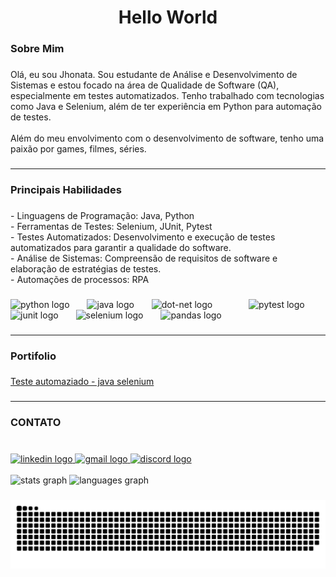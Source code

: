 <h1 align="center">Hello World</h1>

###

<h3 align="left">Sobre Mim</h3>

###

<p align="left">Olá, eu sou Jhonata. Sou estudante de Análise e Desenvolvimento de Sistemas e estou focado na área de Qualidade de Software (QA), especialmente em testes automatizados. Tenho trabalhado com tecnologias como Java e Selenium, além de ter experiência em Python para automação de testes.<br><br>Além do meu envolvimento com o desenvolvimento de software, tenho uma paixão por games, filmes, séries.</p>

###
---
<h3 align="left">Principais Habilidades</h3>

###

<p align="left"> - Linguagens de Programação: Java, Python<br> - Ferramentas de Testes: Selenium, JUnit, Pytest<br> - Testes Automatizados: Desenvolvimento e execução de testes automatizados para garantir a qualidade do software.<br> - Análise de Sistemas: Compreensão de requisitos de software e elaboração de estratégias de testes.<br> - Automações de processos: RPA</p>

###

<div align="left">
  <img src="https://cdn.jsdelivr.net/gh/devicons/devicon/icons/python/python-original.svg" height="40" alt="python logo"  />
  <img width="20" />
  <img src="https://cdn.jsdelivr.net/gh/devicons/devicon/icons/java/java-original.svg" height="40" alt="java logo"  />
  <img width="20" />
  <img src="https://cdn.simpleicons.org/dotnet/512BD4" height="40" alt="dot-net logo"  />
  <img width="50" />
  <img src="https://upload.wikimedia.org/wikipedia/commons/thumb/b/ba/Pytest_logo.svg/1200px-Pytest_logo.svg.png" height="40" alt="pytest logo"  />
  <img width="20" />
  <img src="https://avatars.githubusercontent.com/u/874086?s=200&v=4" height="40" alt="junit logo"  />
  <img width="20" />
  <img src="https://cdn.simpleicons.org/selenium/43B02A" height="40" alt="selenium logo"  />
  <img width="20" />
  <img src="https://cdn.jsdelivr.net/gh/devicons/devicon/icons/pandas/pandas-original.svg" height="40" alt="pandas logo"  />
</div>

###
---
<h3 align="left">Portifolio</h3>

###

<p align="left">
  <a href="https://github.com/jhonatavenancio/regressao_webdriver">Teste automaziado - java selenium </a>
  
###
---
<h3 align="left">CONTATO</h3>

###

<br clear="both">
<div align="left">
  <a href="https://www.linkedin.com/in/jhonata-venancio/" target="_blank">
    <img src="https://img.shields.io/static/v1?message=LinkedIn&logo=linkedin&label=&color=0077B5&logoColor=white&labelColor=&style=for-the-badge" height="40" alt="linkedin logo"  />
  </a>
  <a href="jhonata.soouzaa@gmail.com" target="_blank">
    <img src="https://img.shields.io/static/v1?message=Gmail&logo=gmail&label=&color=D14836&logoColor=white&labelColor=&style=for-the-badge" height="40" alt="gmail logo"  />
  </a>
  <a href="jhonatavena" target="_blank">
    <img src="https://img.shields.io/static/v1?message=Discord&logo=discord&label=&color=7289DA&logoColor=white&labelColor=&style=for-the-badge" height="40" alt="discord logo"  />
  </a>
</div>

<br clear="both">

<div align="left">
  <img src="https://github-readme-stats.vercel.app/api?username=jhonatavenancio&hide_title=true&hide_rank=false&show_icons=true&include_all_commits=true&count_private=true&disable_animations=false&theme=algolia&locale=pt-br&hide_border=true&order=1" height="150" alt="stats graph"  />
  <img src="https://github-readme-stats.vercel.app/api/top-langs?username=jhonatavenancio&locale=pt-br&hide_title=false&layout=compact&card_width=320&langs_count=5&theme=algolia&hide_border=true&order=2" height="150" alt="languages graph"  />
</div>

###

###
<picture>
  <source
    media="(prefers-color-scheme: dark)"
    srcset="https://raw.githubusercontent.com/platane/snk/output/github-contribution-grid-snake-dark.svg"
  />
  <source
    media="(prefers-color-scheme: light)"
    srcset="https://raw.githubusercontent.com/platane/snk/output/github-contribution-grid-snake.svg"
  />
  <img
    alt="github contribution grid snake animation"
    src="https://raw.githubusercontent.com/platane/snk/output/github-contribution-grid-snake.svg"
  />
</picture>

###
